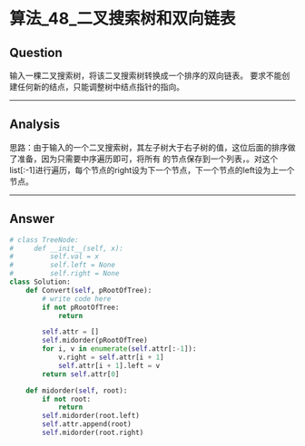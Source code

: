 # 算法_48_二叉搜索树和双向链表


## Question
输入一棵二叉搜索树，将该二叉搜索树转换成一个排序的双向链表。
要求不能创建任何新的结点，只能调整树中结点指针的指向。

----

## Analysis
思路：由于输入的一个二叉搜索树，其左子树大于右子树的值，这位后面的排序做了准备，因为只需要中序遍历即可，将所有
的节点保存到一个列表，。对这个list[:-1]进行遍历，每个节点的right设为下一个节点，下一个节点的left设为上一个节点。

----

## Answer
```python
# class TreeNode:
#     def __init__(self, x):
#         self.val = x
#         self.left = None
#         self.right = None
class Solution:
    def Convert(self, pRootOfTree):
        # write code here
        if not pRootOfTree:
            return

        self.attr = []
        self.midorder(pRootOfTree)
        for i, v in enumerate(self.attr[:-1]):
            v.right = self.attr[i + 1]
            self.attr[i + 1].left = v
        return self.attr[0]

    def midorder(self, root):
        if not root:
            return
        self.midorder(root.left)
        self.attr.append(root)
        self.midorder(root.right)
```
